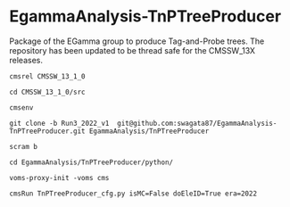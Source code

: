 # EgammaAnalysis-TnPTreeProducer

Package of the EGamma group to produce Tag-and-Probe trees. The repository has been updated to be thread safe for the CMSSW_13X releases.
```
cmsrel CMSSW_13_1_0

cd CMSSW_13_1_0/src

cmsenv

git clone -b Run3_2022_v1  git@github.com:swagata87/EgammaAnalysis-TnPTreeProducer.git EgammaAnalysis/TnPTreeProducer

scram b

cd EgammaAnalysis/TnPTreeProducer/python/

voms-proxy-init -voms cms

cmsRun TnPTreeProducer_cfg.py isMC=False doEleID=True era=2022
```
